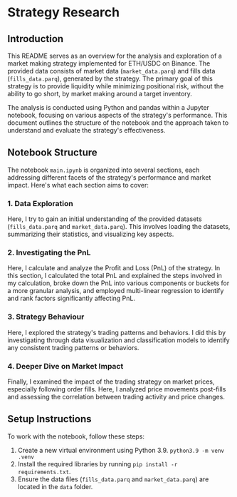 # Strategy Research

## Introduction

This README serves as an overview for the analysis and exploration of a market making strategy implemented for ETH/USDC on Binance. The provided data consists of market data (`market_data.parq`) and fills data (`fills_data.parq`), generated by the strategy. The primary goal of this strategy is to provide liquidity while minimizing positional risk, without the ability to go short, by market making around a target inventory.

The analysis is conducted using Python and pandas within a Jupyter notebook, focusing on various aspects of the strategy's performance. This document outlines the structure of the notebook and the approach taken to understand and evaluate the strategy's effectiveness.

## Notebook Structure

The notebook `main.ipynb` is organized into several sections, each addressing different facets of the strategy's performance and market impact. Here's what each section aims to cover:

### 1. Data Exploration

Here, I try to gain an initial understanding of the provided datasets (`fills_data.parq` and `market_data.parq`). This involves loading the datasets, summarizing their statistics, and visualizing key aspects.

### 2. Investigating the PnL

Here, I calculate and analyze the Profit and Loss (PnL) of the strategy. In this section, I calculated the total PnL and explained the steps involved in my calculation, broke down the PnL into various components or buckets for a more granular analysis, and employed multi-linear regression to identify and rank factors significantly affecting PnL.

### 3. Strategy Behaviour

Here, I explored the strategy's trading patterns and behaviors. I did this by investigating through data visualization and classification models to identify any consistent trading patterns or behaviors.

### 4. Deeper Dive on Market Impact

Finally, I examined the impact of the trading strategy on market prices, especially following order fills. Here, I analyzed price movements post-fills and assessing the correlation between trading activity and price changes.

## Setup Instructions

To work with the notebook, follow these steps:

1. Create a new virtual environment using Python 3.9. `python3.9 -m venv .venv`
2. Install the required libraries by running `pip install -r requirements.txt`.
3. Ensure the data files (`fills_data.parq` and `market_data.parq`) are located in the `data` folder.
